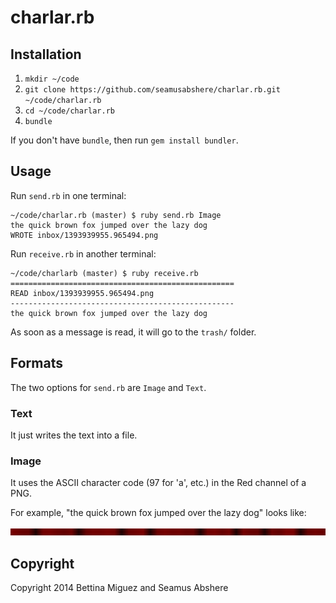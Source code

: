 # charlar.rb

## Installation

1. `mkdir ~/code`
2. `git clone https://github.com/seamusabshere/charlar.rb.git ~/code/charlar.rb`
3. `cd ~/code/charlar.rb`
4. `bundle`

If you don't have `bundle`, then run `gem install bundler`.

## Usage

Run `send.rb` in one terminal:

    ~/code/charlar.rb (master) $ ruby send.rb Image
    the quick brown fox jumped over the lazy dog
    WROTE inbox/1393939955.965494.png

Run `receive.rb` in another terminal:

    ~/code/charlarb (master) $ ruby receive.rb 
    ==================================================
    READ inbox/1393939955.965494.png
    --------------------------------------------------
    the quick brown fox jumped over the lazy dog

As soon as a message is read, it will go to the `trash/` folder.

## Formats

The two options for `send.rb` are `Image` and `Text`.

### Text

It just writes the text into a file.

### Image

It uses the ASCII character code (97 for 'a', etc.) in the Red channel of a PNG.

For example, "the quick brown fox jumped over the lazy dog" looks like:

<p><img src="the_quick_brown_fox_jumped_over_the_lazy_dog.png" alt="the quick brown fox jumped over the lazy dog" width="800px" /></p>

## Copyright

Copyright 2014 Bettina Miguez and Seamus Abshere
